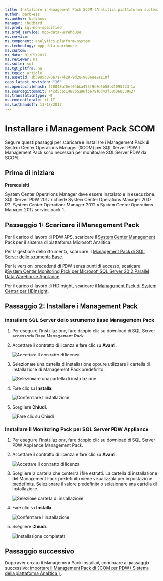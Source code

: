 ```yaml
---
title: Installare i Management Pack SCOM (Analitica piattaforma sistema)
author: barbkess
ms.author: barbkess
manager: jhubbard
ms.prod: sql-non-specified
ms.prod_service: mpp-data-warehouse
ms.service: 
ms.component: analytics-platform-system
ms.technology: mpp-data-warehouse
ms.custom: 
ms.date: 01/05/2017
ms.reviewer: na
ms.suite: sql
ms.tgt_pltfrm: na
ms.topic: article
ms.assetid: ab3985d8-0a71-4b28-9d28-9886ae2a110f
caps.latest.revision: "16"
ms.openlocfilehash: f20048a70ef04bba475f9e8e6b58b24095f23f1a
ms.sourcegitcommit: 44cd5c651488b5296fb679f6d43f50d068339a27
ms.translationtype: MT
ms.contentlocale: it-IT
ms.lasthandoff: 11/17/2017
---
```

# <a name="install-the-scom-management-packs"></a>Installare i Management Pack SCOM
Seguire questi passaggi per scaricare e installare i Management Pack di System Center Operations Manager (SCOM) per SQL Server PDW. I Management Pack sono necessari per monitorare SQL Server PDW da SCOM.  
  
## <a name="BeforeBegin"></a>Prima di iniziare  
**Prerequisiti**  
  
System Center Operations Manager deve essere installato e in esecuzione. SQL Server PDW 2012 richiede System Center Operations Manager 2007 R2, System Center Operations Manager 2012 o System Center Operations Manager 2012 service pack 1.  
  
## <a name="Step1"></a>Passaggio 1: Scaricare il Management Pack  
Per il carico di lavoro di PDW APS, scaricare il [System Center Management Pack per il sistema di piattaforma Microsoft Analitica](http://go.microsoft.com/fwlink/?LinkId=396857).  
  
Per la gestione dello strumento, scaricare il [Management Pack di SQL Server dello strumento Base](http://www.microsoft.com/en-us/download/details.aspx?displaylang=en&id=11436).  
  
Per le versioni precedenti di PDW senza punti di accesso, scaricare il[System Center Monitoring Pack per Microsoft SQL Server 2012 Parallel Data Warehouse Appliance](http://go.microsoft.com/fwlink/p/?LinkId=282661).  
  
Per il carico di lavoro di HDInsight, scaricare il [Management Pack di System Center per HDInsight](http://go.microsoft.com/fwlink/?LinkId=390208).  
  
## <a name="Step2"></a>Passaggio 2: Installare i Management Pack  
  
### <a name="install-the-sql-server-appliance-base-management-pack"></a>Installare SQL Server dello strumento Base Management Pack  
  
1.  Per eseguire l'installazione, fare doppio clic su download di SQL Server accessorio Base Management Pack.  
  
2.  Accettare il contratto di licenza e fare clic su **Avanti**.  
  
    ![Accettare il contratto di licenza](./media/install-the-scom-management-packs/SCOM_licnse_agrmt.png "SCOM_licnse_agrmt")  
  
3.  Selezionare una cartella di installazione oppure utilizzare il cartella di installazione di Management Pack predefinito.  
  
    ![Selezionare una cartella di installazione](./media/install-the-scom-management-packs/SCOM_licnse_agrmt2.png "SCOM_licnse_agrmt2")  
  
4.  Fare clic su **Installa**.  
  
    ![Confermare l'installazione](./media/install-the-scom-management-packs/SCOM_licnse_agrmt3.png "SCOM_licnse_agrmt3")  
  
5.  Scegliere **Chiudi**.  
  
    ![Fare clic su Chiudi](./media/install-the-scom-management-packs/SCOM_licnse_agrmt4.png "SCOM_licnse_agrmt4")  
  
### <a name="install-the-monitoring-pack-for-sql-server-pdw-appliance"></a>Installare il Monitoring Pack per SQL Server PDW Appliance  
  
1.  Per eseguire l'installazione, fare doppio clic su download di SQL Server PDW Appliance Management Pack.  
  
2.  Accettare il contratto di licenza e fare clic su **Avanti**.  
  
    ![Accettare il contratto di licenza](./media/install-the-scom-management-packs/SCOM_licnse_agmtB.png "SCOM_licnse_agmtB")  
  
3.  Scegliere la cartella che conterrà i file estratti. La cartella di installazione del Management Pack predefinito viene visualizzata per impostazione predefinita. Selezionare il valore predefinito o selezionare una cartella di installazione.  
  
    ![Selezione cartella di installazione](./media/install-the-scom-management-packs/SCOM_licnse_agmtB1.png "SCOM_licnse_agmtB1")  
  
4.  Fare clic su **Installa**.  
  
    ![Confermare l'installazione](./media/install-the-scom-management-packs/SCOM_licnse_agmtB2.png "SCOM_licnse_agmtB2")  
  
5.  Scegliere **Chiudi**.  
  
    ![Installazione completata](./media/install-the-scom-management-packs/SCOM_licnse_agmtB3.png "SCOM_licnse_agmtB3")  
  
## <a name="next-step"></a>Passaggio successivo  
Dopo aver creato il Management Pack installati, continuare al passaggio successivo: [importare il Management Pack di SCOM per PDW &#40; Sistema della piattaforma Analitica &#41; ](import-the-scom-management-pack-for-pdw.md).  
  
<!-- MISSING LINKS ## See Also  
[Common Metadata Query Examples &#40;SQL Server PDW&#41;](../sqlpdw/common-metadata-query-examples-sql-server-pdw.md)  -->  
  
